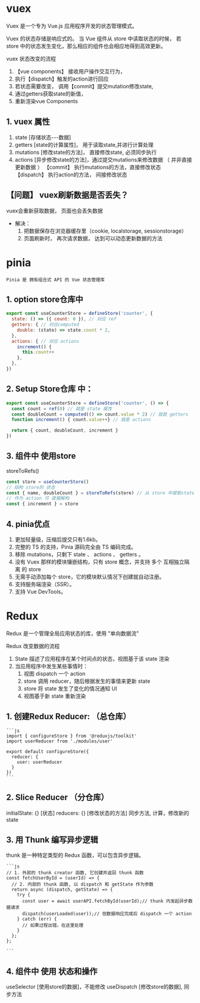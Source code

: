 # vuex
  Vuex 是一个专为 Vue.js 应用程序开发的状态管理模式。

  Vuex 的状态存储是响应式的。
      当 Vue 组件从 store 中读取状态的时候，
      若 store 中的状态发生变化，那么相应的组件也会相应地得到高效更新。

vuex 状态改变的流程
  1. 【vue components】 接收用户操作交互行为， 
  2. 执行【dispatch】触发的action进行回应
  3. 若状态需要改变， 调用【commit】提交mutation修改state, 
  4. 通过getters获取state的新值， 
  5. 重新渲染vue Components

## 1. vuex 属性
  1. state         [存储状态---数据]
  2. getters       [state的计算属性]， 用于读取state,并进行计算处理
  3. mutations     [修改state的方法]， 直接修改state, 必须同步执行
  4. actions       [异步修改state的方法]，通过提交mutations来修改数据 （ 并非直接更新数据 ）
      【commit】   执行mutations的方法，直接修改状态
      【dispatch】 执行action的方法，   间接修改状态


## 【问题】 vuex刷新数据是否丢失？
  vuex会重新获取数据， 页面也会丢失数据
  - 解决：
    1. 把数据保存在浏览器缓存里（cookie, localstorage, sessionstorage）
    2. 页面刷新时， 再次请求数据， 达到可以动态更新数据的方法



# pinia
    Pinia 是 拥有组合式 API 的 Vue 状态管理库

## 1. option store仓库中
```js
export const useCounterStore = defineStore('counter', {
  state: () => ({ count: 0 }), // 对应 ref
  getters: { // 对应computed
    double: (state) => state.count * 2,
  },
  actions: { // 对应 actions
    increment() {
      this.count++
    },
  },
})
```
  
## 2. Setup Store仓库 中：
```js
export const useCounterStore = defineStore('counter', () => {
  const count = ref(0) // 就是 state 属性
  const doubleCount = computed(() => count.value * 2) // 就是 getters
  function increment() { count.value++} // 就是 actions

  return { count, doubleCount, increment }
})

```

## 3. 组件中 使用store
storeToRefs() 
```js
const store = useCounterStore()
// 结构 store的 状态
const { name, doubleCount } = storeToRefs(store) // 从 store 中提取state时 保持其响应性
// 作为 action 可 直接解构
const { increment } = store

```
## 4. pinia优点
  1. 更加轻量级，压缩后提交只有1.6kb。
  2. 完整的 TS 的支持，Pinia 源码完全由 TS 编码完成。
  3. 移除 mutations，只剩下 state 、 actions 、 getters 。
  4. 没有 Vuex 那样的模块镶嵌结构，只有 store 概念，并支持 多个 互相独立隔离 的 store
  5. 无需手动添加每个 store，它的模块默认情况下创建就自动注册。
  6. 支持服务端渲染（SSR）。
  7. 支持 Vue DevTools。



# Redux
  Redux 是一个管理全局应用状态的库，使用 "单向数据流"

Redux 改变数据的流程
1. State 描述了应用程序在某个时间点的状态，视图基于该 state 渲染
2. 当应用程序中发生某些事情时：
    1. 视图 dispatch 一个 action
    2. store 调用 reducer，随后根据发生的事情来更新 state
    3. store 将 state 发生了变化的情况通知 UI
    4. 视图基于新 state 重新渲染

## 1. 创建Redux Reducer: （总仓库）
    ```js
    import { configureStore } from '@reduxjs/toolkit'
    import userReducer from './modules/user'
    
    export default configureStore({
      reducer: {
        user: userReducer
      }
    })
    ```
## 2. Slice Reducer （分仓库）
  initialState: {} [状态] 
  reducers:     {} [修改状态的方法] 同步方法, 计算，修改新的 state

## 3. 用 Thunk 编写异步逻辑
  thunk 是一种特定类型的 Redux 函数，可以包含异步逻辑。

    ```js
    // 1. 外部的 thunk creator 函数, 它创建并返回 thunk 函数
    const fetchUserById = (userId) => {
      // 2. 内部的 thunk 函数, 以 dispatch 和 getState 作为参数
      return async (dispatch, getState) => {
        try {
          const user = await userAPI.fetchById(userId);// thunk 内发起异步数据请求
          dispatch(userLoaded(user));// 但数据响应完成后 dispatch 一个 action
        } catch (err) {
          // 如果过程出错，在这里处理
        }
      };
    };
    
    ```
## 4. 组件中 使用 状态和操作
  useSelector   [使用store的数据]，不能修改
  useDispatch   [修改store的数据], 同步方法




